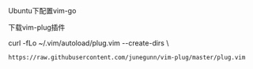 Ubuntu下配置vim-go

下载vim-plug插件

curl -fLo ~/.vim/autoload/plug.vim --create-dirs \

```
https://raw.githubusercontent.com/junegunn/vim-plug/master/plug.vim
```



